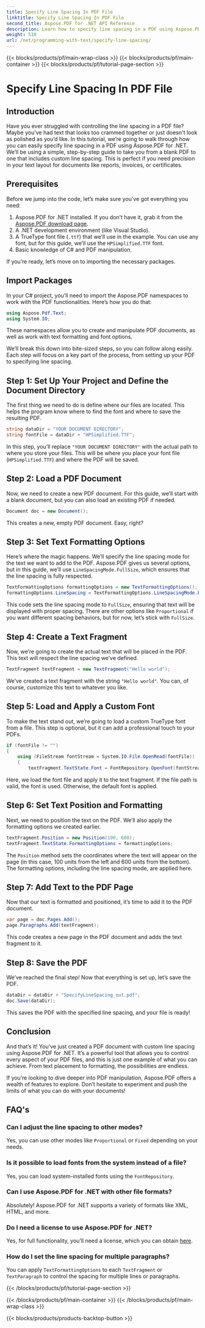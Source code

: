 ```yaml
---
title: Specify Line Spacing In PDF File
linktitle: Specify Line Spacing In PDF File
second_title: Aspose.PDF for .NET API Reference
description: Learn how to specify line spacing in a PDF using Aspose.PDF for .NET with this step-by-step guide. Perfect for developers seeking precise text formatting.
weight: 510
url: /net/programming-with-text/specify-line-spacing/
---
```


{{< blocks/products/pf/main-wrap-class >}}
{{< blocks/products/pf/main-container >}}
{{< blocks/products/pf/tutorial-page-section >}}

# Specify Line Spacing In PDF File

## Introduction

Have you ever struggled with controlling the line spacing in a PDF file? Maybe you’ve had text that looks too crammed together or just doesn't look as polished as you’d like. In this tutorial, we’re going to walk through how you can easily specify line spacing in a PDF using Aspose.PDF for .NET. We’ll be using a simple, step-by-step guide to take you from a blank PDF to one that includes custom line spacing. This is perfect if you need precision in your text layout for documents like reports, invoices, or certificates.

## Prerequisites

Before we jump into the code, let’s make sure you’ve got everything you need:

1. Aspose.PDF for .NET installed. If you don’t have it, grab it from the [Aspose.PDF download page](https://releases.aspose.com/pdf/net/).
2. A .NET development environment (like Visual Studio).
3. A TrueType font file (`.ttf`) that we’ll use in the example. You can use any font, but for this guide, we’ll use the `HPSimplified.TTF` font.
4. Basic knowledge of C# and PDF manipulation.

If you’re ready, let’s move on to importing the necessary packages.

## Import Packages

In your C# project, you’ll need to import the Aspose.PDF namespaces to work with the PDF functionalities. Here’s how you do that:

```csharp
using Aspose.Pdf.Text;
using System.IO;
```

These namespaces allow you to create and manipulate PDF documents, as well as work with text formatting and font options.

We’ll break this down into bite-sized steps, so you can follow along easily. Each step will focus on a key part of the process, from setting up your PDF to specifying line spacing.

## Step 1: Set Up Your Project and Define the Document Directory

The first thing we need to do is define where our files are located. This helps the program know where to find the font and where to save the resulting PDF.

```csharp
string dataDir = "YOUR DOCUMENT DIRECTORY";
string fontFile = dataDir + "HPSimplified.TTF";
```

In this step, you’ll replace `"YOUR DOCUMENT DIRECTORY"` with the actual path to where you store your files. This will be where you place your font file (`HPSimplified.TTF`) and where the PDF will be saved.

## Step 2: Load a PDF Document

Now, we need to create a new PDF document. For this guide, we’ll start with a blank document, but you can also load an existing PDF if needed.

```csharp
Document doc = new Document();
```

This creates a new, empty PDF document. Easy, right?

## Step 3: Set Text Formatting Options

Here’s where the magic happens. We’ll specify the line spacing mode for the text we want to add to the PDF. Aspose.PDF gives us several options, but in this guide, we’ll use `LineSpacingMode.FullSize`, which ensures that the line spacing is fully respected.

```csharp
TextFormattingOptions formattingOptions = new TextFormattingOptions();
formattingOptions.LineSpacing = TextFormattingOptions.LineSpacingMode.FullSize;
```

This code sets the line spacing mode to `FullSize`, ensuring that text will be displayed with proper spacing. There are other options like `Proportional` if you want different spacing behaviors, but for now, let’s stick with `FullSize`.

## Step 4: Create a Text Fragment

Now, we’re going to create the actual text that will be placed in the PDF. This text will respect the line spacing we’ve defined.

```csharp
TextFragment textFragment = new TextFragment("Hello world");
```

We’ve created a text fragment with the string `"Hello world"`. You can, of course, customize this text to whatever you like.

## Step 5: Load and Apply a Custom Font

To make the text stand out, we’re going to load a custom TrueType font from a file. This step is optional, but it can add a professional touch to your PDFs.

```csharp
if (fontFile != "")
{
    using (FileStream fontStream = System.IO.File.OpenRead(fontFile))
    {
        textFragment.TextState.Font = FontRepository.OpenFont(fontStream, FontTypes.TTF);
```

Here, we load the font file and apply it to the text fragment. If the file path is valid, the font is used. Otherwise, the default font is applied.

## Step 6: Set Text Position and Formatting

Next, we need to position the text on the PDF. We’ll also apply the formatting options we created earlier.

```csharp
textFragment.Position = new Position(100, 600);
textFragment.TextState.FormattingOptions = formattingOptions;
```

The `Position` method sets the coordinates where the text will appear on the page (in this case, 100 units from the left and 600 units from the bottom). The formatting options, including the line spacing mode, are applied here.

## Step 7: Add Text to the PDF Page

Now that our text is formatted and positioned, it’s time to add it to the PDF document.

```csharp
var page = doc.Pages.Add();
page.Paragraphs.Add(textFragment);
```

This code creates a new page in the PDF document and adds the text fragment to it.

## Step 8: Save the PDF

We’ve reached the final step! Now that everything is set up, let’s save the PDF.

```csharp
dataDir = dataDir + "SpecifyLineSpacing_out.pdf";
doc.Save(dataDir);
```

This saves the PDF with the specified line spacing, and your file is ready!

## Conclusion

And that’s it! You’ve just created a PDF document with custom line spacing using Aspose.PDF for .NET. It’s a powerful tool that allows you to control every aspect of your PDF files, and this is just one example of what you can achieve. From text placement to formatting, the possibilities are endless.

If you’re looking to dive deeper into PDF manipulation, Aspose.PDF offers a wealth of features to explore. Don’t hesitate to experiment and push the limits of what you can do with your documents!

## FAQ's

### Can I adjust the line spacing to other modes?  
Yes, you can use other modes like `Proportional` or `Fixed` depending on your needs.

### Is it possible to load fonts from the system instead of a file?  
Yes, you can load system-installed fonts using the `FontRepository`.

### Can I use Aspose.PDF for .NET with other file formats?  
Absolutely! Aspose.PDF for .NET supports a variety of formats like XML, HTML, and more.

### Do I need a license to use Aspose.PDF for .NET?  
Yes, for full functionality, you’ll need a license, which you can obtain [here](https://purchase.aspose.com/buy).

### How do I set the line spacing for multiple paragraphs?  
You can apply `TextFormattingOptions` to each `TextFragment` or `TextParagraph` to control the spacing for multiple lines or paragraphs.

{{< /blocks/products/pf/tutorial-page-section >}}

{{< /blocks/products/pf/main-container >}}
{{< /blocks/products/pf/main-wrap-class >}}

{{< blocks/products/products-backtop-button >}}
